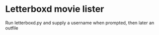 # Letterboxd movie lister

Run letterboxd.py and supply a username when prompted, then later an outfile